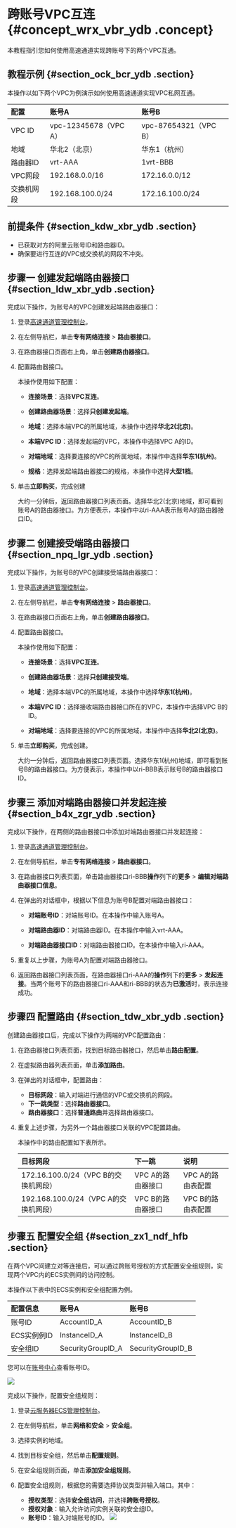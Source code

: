 # 跨账号VPC互连 {#concept_wrx_vbr_ydb .concept}

本教程指引您如何使用高速通道实现跨账号下的两个VPC互通。

## 教程示例 {#section_ock_bcr_ydb .section}

本操作以如下两个VPC为例演示如何使用高速通道实现VPC私网互通。

|配置|账号A|账号B|
|:-|:--|:--|
|VPC ID|vpc-12345678（VPC A）|vpc-87654321（VPC B）|
|地域|华北2（北京）|华东1（杭州）|
|路由器ID|vrt-AAA|1vrt-BBB|
|VPC网段|192.168.0.0/16|172.16.0.0/12|
|交换机网段|192.168.100.0/24|172.16.100.0/24|

## 前提条件 {#section_kdw_xbr_ydb .section}

-   已获取对方的阿里云账号ID和路由器ID。
-   确保要进行互连的VPC或交换机的网段不冲突。

## 步骤一 创建发起端路由器接口 {#section_ldw_xbr_ydb .section}

完成以下操作，为账号A的VPC创建发起端路由器接口：

1.  登录[高速通道管理控制台](https://vpc.console.aliyun.com/expressConnect#/connection/cn-beijing/list)。
2.  在左侧导航栏，单击**专有网络连接** \> **路由器接口**。
3.  在路由器接口页面右上角，单击**创建路由器接口**。
4.  配置路由器接口。

    本操作使用如下配置：

    -   **连接场景**：选择**VPC互连**。

    -   **创建路由器场景**：选择**只创建发起端**。

    -   **地域**：选择本端VPC的所属地域，本操作中选择**华北2\(北京\)**。

    -   **本端VPC ID**：选择发起端的VPC，本操作中选择VPC A的ID。

    -   **对端地域**：选择要连接的VPC的所属地域，本操作中选择**华东1\(杭州\)**。

    -   **规格**：选择发起端路由器接口的规格，本操作中选择**大型1档**。

5.  单击**立即购买**，完成创建

    大约一分钟后，返回路由器接口列表页面。选择华北2\(北京\)地域，即可看到账号A的路由器接口。为方便表示，本操作中以ri-AAA表示账号A的路由器接口ID。


## 步骤二 创建接受端路由器接口 {#section_npq_lgr_ydb .section}

完成以下操作，为账号B的VPC创建接受端路由器接口：

1.  登录[高速通道管理控制台](https://vpc.console.aliyun.com/expressConnect#/connection/cn-beijing/list)。
2.  在左侧导航栏，单击**专有网络连接** \> **路由器接口**。
3.  在路由器接口页面右上角，单击**创建路由器接口**。
4.  配置路由器接口。

    本操作使用如下配置：

    -   **连接场景**：选择**VPC互连**。

    -   **创建路由器场景**：选择**只创建接受端**。

    -   **地域**：选择本端VPC的所属地域，本操作中选择**华东1\(杭州\)**。

    -   **本端VPC ID**：选择接收端路由器接口所在的VPC，本操作中选择VPC B的ID。

    -   **对端地域**：选择要连接的VPC的所属地域，本操作中选择**华北2\(北京\)**。

5.  单击**立即购买**，完成创建。

    大约一分钟后，返回路由器接口列表页面。选择华东1\(杭州\)地域，即可看到账号B的路由器接口。为方便表示，本操作中以ri-BBB表示账号B的路由器接口ID。


## 步骤三 添加对端路由器接口并发起连接 {#section_b4x_zgr_ydb .section}

完成以下操作，在两侧的路由器接口中添加对端路由器接口并发起连接：

1.  登录[高速通道管理控制台](https://vpc.console.aliyun.com/expressConnect#/connection/cn-beijing/list)。
2.  在左侧导航栏，单击**专有网络连接** \> **路由器接口**。
3.  在路由器接口列表页面，单击路由器接口ri-BBB**操作**列下的**更多** \> **编辑对端路由器接口信息**。
4.  在弹出的对话框中，根据以下信息为账号B配置对端路由器接口：
    -   **对端账号ID**：对端账号ID。在本操作中输入账号A。

    -   **对端路由器ID**：对端路由器ID。在本操作中输入vrt-AAA。

    -   **对端路由器接口ID**：对端路由器接口ID。在本操作中输入ri-AAA。

5.  重复以上步骤，为账号A为配置对端路由器接口。
6.  返回路由器接口列表页面，在路由器接口ri-AAA的**操作**列下的**更多** \> **发起连接**。当两个账号下的路由器接口ri-AAA和ri-BBB的状态为**已激活**时，表示连接成功。

## 步骤四 配置路由 {#section_tdw_xbr_ydb .section}

创建路由器接口后，完成以下操作为两端的VPC配置路由：

1.  在路由器接口列表页面，找到目标路由器接口，然后单击**路由配置**。
2.  在虚拟路由器列表页面，单击**添加路由**。
3.  在弹出的对话框中，配置路由：
    -   **目标网段**：输入对端进行通信的VPC或交换机的网段。
    -   **下一跳类型**：选择**路由器接口**。
    -   **路由器接口**：选择**普通路由**并选择路由器接口。
4.  重复上述步骤，为另外一个路由器接口关联的VPC配置路由。

    本操作中的路由配置如下表所示。

    |目标网段|下一跳|说明|
    |:---|:--|:-|
    |172.16.100.0/24（VPC B的交换机网段）|VPC A的路由器接口|VPC A的路由表配置|
    |192.168.100.0/24（VPC A的交换机网段）|VPC B的路由器接口|VPC B的路由表配置|


## 步骤五 配置安全组 {#section_zx1_ndf_hfb .section}

在两个VPC间建立对等连接后，可以通过跨账号授权的方式配置安全组规则，实现两个VPC内的ECS实例间的访问控制。

本操作以下表中的ECS实例和安全组配置为例。

|配置信息|账号A|账号B|
|:---|:--|:--|
|账号ID|AccountID\_A|AccountID\_B|
|ECS实例例ID|InstanceID\_A|InstanceID\_B|
|安全组ID|SecurityGroupID\_A|SecurityGroupID\_B|

您可以在[账号中心](https://account.console.aliyun.com/?spm=5176.2020520001.aliyun_topbar.39.4cb94bd3LoJmJ3#/secure)查看账号ID。

![](http://static-aliyun-doc.oss-cn-hangzhou.aliyuncs.com/assets/img/21767/153811524113076_zh-CN.png)

完成以下操作，配置安全组规则：

1.  登录[云服务器ECS管理控制台](https://ecs.console.aliyun.com/#/home)。
2.  在左侧导航栏，单击**网络和安全** \> **安全组**。
3.  选择实例的地域。
4.  找到目标安全组，然后单击**配置规则**。
5.  在安全组规则页面，单击**添加安全组规则**。
6.  配置安全组规则，根据您的需要选择协议类型并输入端口。其中：

    -   **授权类型**：选择**安全组访问**，并选择**跨账号授权**。
    -   **授权对象**：输入允许访问实例关联的安全组ID。
    -   **账号ID**：输入对端账号的ID。
    ![](http://static-aliyun-doc.oss-cn-hangzhou.aliyuncs.com/assets/img/21769/153811524113078_zh-CN.png)


